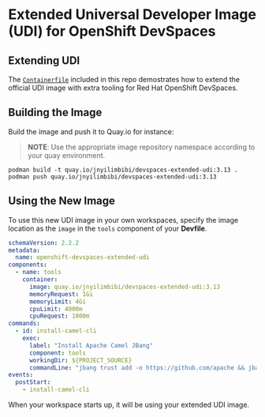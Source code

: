 # Extended Universal Developer Image (UDI) for OpenShift DevSpaces

## Extending UDI
 
The [`Containerfile`](./Containerfile) included in this repo demostrates how to extend the official UDI image with extra tooling for Red Hat OpenShift DevSpaces.

## Building the Image

Build the image and push it to Quay.io for instance:
> **NOTE**: Use the appropriate image repository namespace according to your quay environment.

```
podman build -t quay.io/jnyilimbibi/devspaces-extended-udi:3.13 .
podman push quay.io/jnyilimbibi/devspaces-extended-udi:3.13
```

## Using the New Image

To use this new UDI image in your own workspaces, specify the image location as the `image` in the `tools` component of your **Devfile**.

```yaml
schemaVersion: 2.2.2
metadata:
  name: openshift-devspaces-extended-udi
components:
  - name: tools
    container:
      image: quay.io/jnyilimbibi/devspaces-extended-udi:3.13
      memoryRequest: 1Gi
      memoryLimit: 4Gi
      cpuLimit: 4000m
      cpuRequest: 1000m
commands:
  - id: install-camel-cli
    exec:
      label: "Install Apache Camel JBang"
      component: tools
      workingDir: ${PROJECT_SOURCE}
      commandLine: "jbang trust add -o https://github.com/apache && jbang app install --verbose --name=camel /home/user/CamelJBang.java"
events:
  postStart:
    - install-camel-cli
```

When your workspace starts up, it will be using your extended UDI image.

